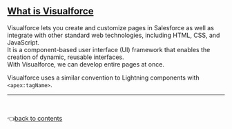 ## [What is Visualforce](https://www.tutorialspoint.com/salesforce/salesforce_visualforce_pages.htm#)   
Visualforce lets you create and customize pages in Salesforce as well as integrate with other standard web technologies, including HTML, CSS, and JavaScript.   
It is a component-based user interface (UI) framework that enables the creation of dynamic, reusable interfaces.   
With Visualforce, we can develop entire pages at once.    

Visualforce uses a similar convention to Lightning components with `<apex:tagName>`.

---

<br>

👈[back to contents](https://github.com/Klosmi/salesforce/blob/main/README.md#visualforce)
